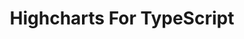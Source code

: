 ---
title:  Highcharts For TypeScript
description: 由于整合了TypeScript声明，Highcharts NPM包允许对大多数Highcharts选项和功能进行类型检查，包括自动完成代码，并为支持TypeScript的编辑器如Visual Studio Code提供集成文档。
buttons:
- name: 下载 Highcharts 
  link: /download
  class: btn-primary
cover: /svg/typescript.svg
features: key-features
core-features: core-features
---